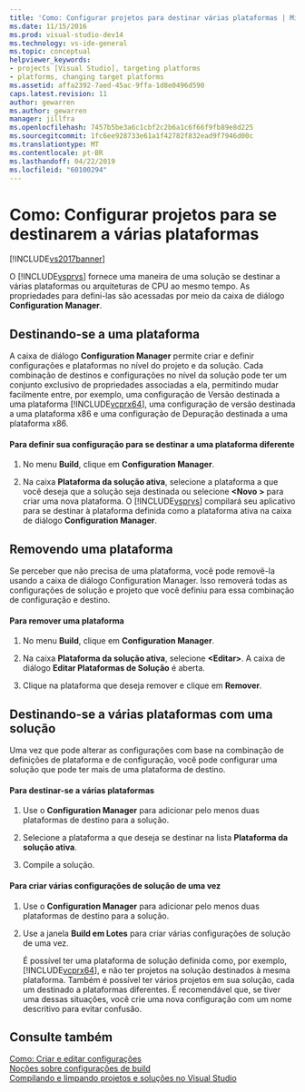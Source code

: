 ```yaml
---
title: 'Como: Configurar projetos para destinar várias plataformas | Microsoft Docs'
ms.date: 11/15/2016
ms.prod: visual-studio-dev14
ms.technology: vs-ide-general
ms.topic: conceptual
helpviewer_keywords:
- projects [Visual Studio], targeting platforms
- platforms, changing target platforms
ms.assetid: affa2392-7aed-45ac-9ffa-1d8e0496d590
caps.latest.revision: 11
author: gewarren
ms.author: gewarren
manager: jillfra
ms.openlocfilehash: 7457b5be3a6c1cbf2c2b6a1c6f66f9fb89e8d225
ms.sourcegitcommit: 1fc6ee928733e61a1f42782f832ead9f7946d00c
ms.translationtype: MT
ms.contentlocale: pt-BR
ms.lasthandoff: 04/22/2019
ms.locfileid: "60100294"
---
```

# <a name="how-to-configure-projects-to-target-multiple-platforms"></a>Como: Configurar projetos para se destinarem a várias plataformas
[!INCLUDE[vs2017banner](../includes/vs2017banner.md)]

O [!INCLUDE[vsprvs](../includes/vsprvs-md.md)] fornece uma maneira de uma solução se destinar a várias plataformas ou arquiteturas de CPU ao mesmo tempo. As propriedades para defini-las são acessadas por meio da caixa de diálogo **Configuration Manager**.  
  
## <a name="targeting-a-platform"></a>Destinando-se a uma plataforma  
 A caixa de diálogo **Configuration Manager** permite criar e definir configurações e plataformas no nível do projeto e da solução. Cada combinação de destinos e configurações no nível da solução pode ter um conjunto exclusivo de propriedades associadas a ela, permitindo mudar facilmente entre, por exemplo, uma configuração de Versão destinada a uma plataforma [!INCLUDE[vcprx64](../includes/vcprx64-md.md)], uma configuração de versão destinada a uma plataforma x86 e uma configuração de Depuração destinada a uma plataforma x86.  
  
#### <a name="to-set-your-configuration-to-target-a-different-platform"></a>Para definir sua configuração para se destinar a uma plataforma diferente  
  
1. No menu **Build**, clique em **Configuration Manager**.  
  
2. Na caixa **Plataforma da solução ativa**, selecione a plataforma a que você deseja que a solução seja destinada ou selecione **\<Novo >** para criar uma nova plataforma. O [!INCLUDE[vsprvs](../includes/vsprvs-md.md)] compilará seu aplicativo para se destinar à plataforma definida como a plataforma ativa na caixa de diálogo **Configuration Manager**.  
  
## <a name="removing-a-platform"></a>Removendo uma plataforma  
 Se perceber que não precisa de uma plataforma, você pode removê-la usando a caixa de diálogo Configuration Manager. Isso removerá todas as configurações de solução e projeto que você definiu para essa combinação de configuração e destino.  
  
#### <a name="to-remove-a-platform"></a>Para remover uma plataforma  
  
1. No menu **Build**, clique em **Configuration Manager**.  
  
2. Na caixa **Plataforma da solução ativa**, selecione **\<Editar>**. A caixa de diálogo **Editar Plataformas de Solução** é aberta.  
  
3. Clique na plataforma que deseja remover e clique em **Remover**.  
  
## <a name="targeting-multiple-platforms-with-one-solution"></a>Destinando-se a várias plataformas com uma solução  
 Uma vez que pode alterar as configurações com base na combinação de definições de plataforma e de configuração, você pode configurar uma solução que pode ter mais de uma plataforma de destino.  
  
#### <a name="to-target-multiple-platforms"></a>Para destinar-se a várias plataformas  
  
1. Use o **Configuration Manager** para adicionar pelo menos duas plataformas de destino para a solução.  
  
2. Selecione a plataforma a que deseja se destinar na lista **Plataforma da solução ativa**.  
  
3. Compile a solução.  
  
#### <a name="to-build-multiple-solution-configurations-at-once"></a>Para criar várias configurações de solução de uma vez  
  
1. Use o **Configuration Manager** para adicionar pelo menos duas plataformas de destino para a solução.  
  
2. Use a janela **Build em Lotes** para criar várias configurações de solução de uma vez.  
  
   É possível ter uma plataforma de solução definida como, por exemplo, [!INCLUDE[vcprx64](../includes/vcprx64-md.md)], e não ter projetos na solução destinados à mesma plataforma. Também é possível ter vários projetos em sua solução, cada um destinado a plataformas diferentes. É recomendável que, se tiver uma dessas situações, você crie uma nova configuração com um nome descritivo para evitar confusão.  
  
## <a name="see-also"></a>Consulte também  
 [Como: Criar e editar configurações](../ide/how-to-create-and-edit-configurations.md)   
 [Noções sobre configurações de build](../ide/understanding-build-configurations.md)   
 [Compilando e limpando projetos e soluções no Visual Studio](../ide/building-and-cleaning-projects-and-solutions-in-visual-studio.md)
